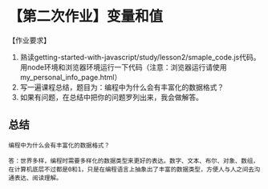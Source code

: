# 【第二次作业】变量和值

【作业要求】
1. 熟读getting-started-with-javascript/study/lesson2/smaple_code.js代码。用node环境和浏览器环境运行一下代码（注意：浏览器运行请使用my_personal_info_page.html）
2. 写一遍课程总结，题目为：编程中为什么会有丰富化的数据格式？
3. 如果有问题，在总结中把你的问题罗列出来，我会做解答。


## 总结
```
编程中为什么会有丰富化的数据格式？
```

```
答：世界多样，编程时需要多样化的数据类型来更好的表达。数字、文本、布尔、对象、数组，在计算机底层不过都是0和1，只是在编程语言上抽象出了丰富的数据类型，方便人与人之间去沟通表达、阅读理解。
```

